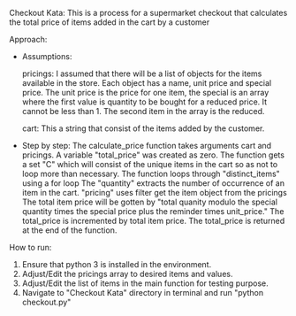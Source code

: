 Checkout Kata:
     This is a process for a supermarket checkout that calculates 
the total price of items added in the cart by a customer

Approach:

- Assumptions:
  
     pricings: I assumed that there will be a list of objects
     for the items available in the store. Each object has a name,
     unit price and special price. The unit price is the price 
     for one item, the special is an array where the first value
     is quantity to be bought for a reduced price. It cannot be 
     less than 1. The second item in the array is the reduced.
     
     cart: This a string that consist of the items added by the 
     customer.  

-    Step by step:
     The calculate_price function takes arguments cart and 
     pricings.
     A variable "total_price" was created as zero.
     The function gets a set "C" which will 
     consist of the unique items in the cart so as not to loop 
     more than necessary.
     The function loops through "distinct_items" using a for loop
     The "quantity" extracts the number of occurrence of an item
     in the cart.
     "pricing" uses filter get the item object from the pricings
     The total item price will be gotten by "total quanity modulo 
     the special quantity times the special price plus the reminder
     times unit_price."
     The total_price is incremented by total item price.
     The total_price is returned at the end of the function.
     

How to run:

1.   Ensure that python 3 is installed in the environment.
2.   Adjust/Edit the pricings array to desired items and values.
3.   Adjust/Edit the list of items in the main function for testing
purpose. 
4.   Navigate to "Checkout Kata" directory in terminal and 
     run "python checkout.py"